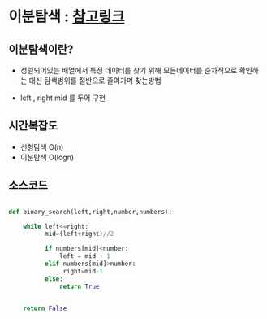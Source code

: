 # 이분탐색 : [참고링크](https://github.com/encrypted-def/basic-algo-lecture/blob/master/workbook/0x13.md)

## 이분탐색이란?

- 정렬되어있는 배열에서 특정 데이터를 찾기 위해 모든데이터를 순차적으로 확인하는 대신
  탐색범위를 절반으로 줄여가며 찾는방법

- left , right mid 를 두어 구현

## 시간복잡도

- 선형탐색 O(n)
- 이분탐색 O(logn)

## 소스코드

```python

def binary_search(left,right,number,numbers):

    while left<=right:
          mid=(left+right)//2

          if numbers[mid]<number:
              left = mid + 1
          elif numbers[mid]>number:
               right=mid-1
          else:
              return True


    return False


```

